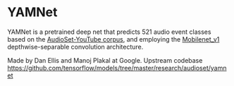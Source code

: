# YAMNet

YAMNet is a pretrained deep net that predicts 521 audio event classes based on
the [AudioSet-YouTube corpus](http://g.co/audioset), and employing the
[Mobilenet_v1](https://arxiv.org/pdf/1704.04861.pdf) depthwise-separable
convolution architecture.

Made by Dan Ellis and Manoj Plakal at Google.
Upstream codebase https://github.com/tensorflow/models/tree/master/research/audioset/yamnet
